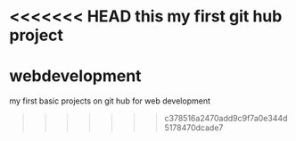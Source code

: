 <<<<<<< HEAD
this my first git hub project
=======
# webdevelopment
my first basic projects on git hub for web development
>>>>>>> c378516a2470add9c9f7a0e344d5178470dcade7

